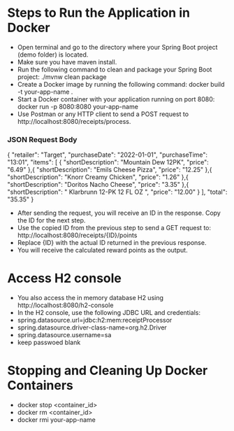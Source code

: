 # Steps to Run the Application in Docker 
- Open terminal and go to the directory where your Spring Boot project (demo folder) is located.
- Make sure you have maven install.
- Run the following command to clean and package your Spring Boot project: ./mvnw clean package
- Create a Docker image by running the following command: docker build -t your-app-name .
- Start a Docker container with your application running on port 8080: docker run -p 8080:8080 your-app-name
- Use Postman or any HTTP client to send a POST request to http://localhost:8080/receipts/process.
### JSON Request Body 
{
  "retailer": "Target",
  "purchaseDate": "2022-01-01",
  "purchaseTime": "13:01",
  "items": [
    {
      "shortDescription": "Mountain Dew 12PK",
      "price": "6.49"
    },{
      "shortDescription": "Emils Cheese Pizza",
      "price": "12.25"
    },{
      "shortDescription": "Knorr Creamy Chicken",
      "price": "1.26"
    },{
      "shortDescription": "Doritos Nacho Cheese",
      "price": "3.35"
    },{
      "shortDescription": "   Klarbrunn 12-PK 12 FL OZ  ",
      "price": "12.00"
    }
  ],
  "total": "35.35"
}
- After sending the request, you will receive an ID in the response. Copy the ID for the next step.
- Use the copied ID from the previous step to send a GET request to: http://localhost:8080/receipts/{ID}/points
- Replace {ID} with the actual ID returned in the previous response.
- You will receive the calculated reward points as the output.

# Access H2 console
- You also access the in memory database H2 using http://localhost:8080/h2-console
- In the H2 console, use the following JDBC URL and credentials:
- spring.datasource.url=jdbc:h2:mem:receiptProcessor
- spring.datasource.driver-class-name=org.h2.Driver
- spring.datasource.username=sa
- keep passwoed blank

# Stopping and Cleaning Up Docker Containers
- docker stop <container_id>
- docker rm <container_id>
- docker rmi your-app-name

